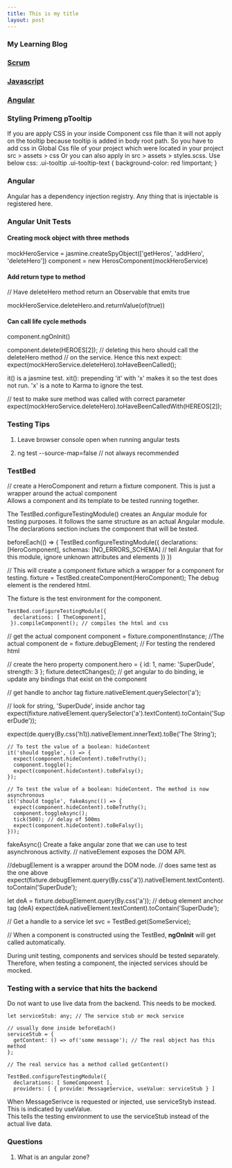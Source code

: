 ```yaml
---
title: This is my title
layout: post
---
```

### My Learning Blog

### [Scrum](scrum.md)
### [Javascript](javascript.md)
### [Angular](angular.md)

### Styling Primeng pTooltip
If you are apply CSS in your inside Component css file than it will not apply on the tooltip because tooltip is added in body root path. So you have to add css in Global Css file of your project which were located in your project src > assets > css Or you can also apply in src > assets > styles.scss. Use below css: .ui-tooltip .ui-tooltip-text {
  background-color: red !important;
}

### Angular

Angular has a dependency injection registry. Any thing that is injectable is registered here.

### Angular Unit Tests



#### Creating mock object with three methods
mockHeroService = jasmine.createSpyObject(['getHeros', 'addHero', 'deleteHero'])
component = new HerosComponent(mockHeroService)

#### Add return type to method
// Have deleteHero method return an Observable that emits true

mockHeroService.deleteHero.and.returnValue(of(true))

#### Can call life cycle methods
component.ngOnInit()

component.delete(HEROES[2]); // deleting this hero should call the deleteHero method
// on the service. Hence this next expect:
expect(mockHeroService.deleteHero).toHaveBeenCalled();

it() is a jasmine test. xit(): prepending 'it' with 'x' makes it so the test does not run.
'x' is a note to Karma to ignore the test.

// test to make sure method was called with correct parameter
expect(mockHeroService.deleteHero).toHaveBeenCalledWith(HEREOS[2]);

### Testing Tips

1) Leave browser console open when running angular tests

2) ng test --source-map=false // not always recommended


### TestBed

// create a HeroComponent and return a fixture component. This is just a wrapper around the actual component  
Allows a component and its template to be tested running together.  

The TestBed.configureTestingModule() creates an Angular module for testing purposes. It follows the same structure as an actual Angular module. The declarations section inclues the component that will be tested.

beforeEach(() => {
  TestBed.configureTestingModule({
  declarations: [HeroComponent],
  schemas: [NO_ERRORS_SCHEMA] // tell Angular that for this module, ignore unknown attributes and elements
  })
})

// This will create a component fixture which a wrapper for a component for testing.
fixture = TestBed.createComponent(HeroComponent);
The debug element is the rendered html.

The fixture is the test environment for the component.

~~~
TestBed.configureTestingModule({
  declarations: [ TheComponent],
 }).compileComponent(); // compiles the html and css
~~~

// get the actual component
component = fixture.componentInstance; //The actual component
de = fixture.debugElement; // For testing the rendered html

// create the hero property
component.hero = { id: 1, name: 'SuperDude', strength: 3 };
fixture.detectChanges(); // get angular to do binding, ie update any bindings that exist on the component

// get handle to anchor tag
fixture.nativeElement.querySelector('a');

// look for string, 'SuperDude', inside anchor tag
expect(fixture.nativeElement.querySelector('a').textContent).toContain('SuperDude'));

expect(de.query(By.css('h1)).nativeElement.innerText).toBe('The String');

~~~
// To test the value of a boolean: hideContent
it('should toggle', () => {
  expect(component.hideContent).toBeTruthy();
  component.toggle();
  expect(component.hideContent).toBeFalsy();
});

// To test the value of a boolean: hideContent. The method is now asynchronous
it('should toggle', fakeAsync(() => {
  expect(component.hideContent).toBeTruthy();
  component.toggleAsync();
  tick(500); // delay of 500ms
  expect(component.hideContent).toBeFalsy();
}));
~~~

fakeAsync() Create a fake angular zone that we can use to test asynchronous activity.
// nativeElement exposes the DOM API.

//debugElement is a wrapper around the DOM node.
// does same test as the one above
expect(fixture.debugElement.query(By.css('a')).nativeElement.textContent).toContain('SuperDude');

let deA = fixture.debugElement.query(By.css('a')); // debug element anchor tag (deA)
expect(deA.nativeElement.textContent).toContain('SuperDude');

// Get a handle to a service
let svc = TestBed.get(SomeService);

// When a component is constructed using the TestBed, **ngOnInit** will get called automatically.

During unit testing, components and services should be tested separately. Therefore, when testing a component, the injected
services should be mocked.

### Testing with a service that hits the backend
Do not want to use live data from the backend. This needs to be mocked.

~~~
let serviceStub: any; // The service stub or mock service

// usually done inside beforeEach()
serviceStub = {
  getContent: () => of('some message'); // The real object has this method
};

// The real service has a method called getContent()

TestBed.configureTestingModule({
  declarations: [ SomeComponent ],
  providers: [ { provide: MessageService, useValue: serviceStub } ]
~~~
When MessageSerivce is requested or injected, use serviceStyb instead. This is indicated by useValue.  
This tells the testing environment to use the serviceStub instead of the actual live data.

### Questions
1) What is an angular zone?


